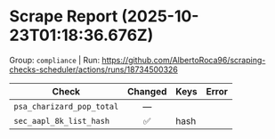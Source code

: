 # Scrape Report (2025-10-23T01:18:36.676Z)

Group: `compliance`  |  Run: https://github.com/AlbertoRoca96/scraping-checks-scheduler/actions/runs/18734500326

| Check | Changed | Keys | Error |
|---|:---:|:--|:--|
| `psa_charizard_pop_total` | — |  |  |
| `sec_aapl_8k_list_hash` | ✅ | hash |  |
